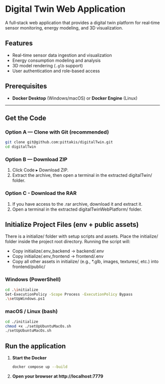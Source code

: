 # Digital Twin Web Application

A full‑stack web application that provides a digital twin platform for real‑time sensor monitoring, energy modeling, and 3D visualization.

## Features

- Real-time sensor data ingestion and visualization  
- Energy consumption modeling and analysis  
- 3D model rendering (`.glb` support)  
- User authentication and role-based access  

## Prerequisites

- **Docker Desktop** (Windows/macOS) or **Docker Engine** (Linux)

---

## Get the Code

### Option A — Clone with Git (recommended)
```bash
git clone git@github.com:pittakis/digitalTwin.git
cd digitalTwin
```

### Option B — Download ZIP
1. Click Code ▸ Download ZIP.
2. Extract the archive, then open a terminal in the extracted digitalTwin/ folder.

### Option C - Download the RAR
1. If you have access to the .rar archive, download it and extract it.
2. Open a terminal in the extracted digitalTwinWebPlatform/ folder.


## Initialize Project Files (env + public assets)
There is a initialize/ folder with setup scripts and assets.
Place the initialize/ folder inside the project root directory.
Running the script will:
- Copy initialize/.env_backend → backend/.env
- Copy initialize/.env_frontend → frontend/.env
- Copy all other assets in initialize/ (e.g., *.glb, images, textures/, etc.) into frontend/public/

### Windows (PowerShell)
```bash
cd .\initialize
Set-ExecutionPolicy -Scope Process -ExecutionPolicy Bypass
.\setUpWindows.ps1
```
### macOS / Linux (bash)
```bash
cd ./initialize
chmod +x ./setUpUbuntuMacOs.sh
./setUpUbuntuMacOs.sh
```

## Run the application
1. **Start the Docker**
   ```bash
   docker compose up --build
   ``` 
2. **Open your browser at http://localhost:7779**
